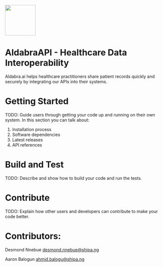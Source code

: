 <img src="https://github.com/LRamakatane/aldabraAi-microservices/assets/111230173/e73a12d5-4766-46c9-ae20-b8aa7b0ba20c" width="100" height="100">

# AldabraAPI - Healthcare Data Interoperability
 Aldabra.ai helps healthcare practitioners share patient records quickly and securely by integrating our APIs into their systems.

# Getting Started
TODO: Guide users through getting your code up and running on their own system. In this section you can talk about:
1.	Installation process
2.	Software dependencies
3.	Latest releases
4.	API references

# Build and Test
TODO: Describe and show how to build your code and run the tests. 

# Contribute
TODO: Explain how other users and developers can contribute to make your code better. 


# Contributors:
Desmond Nnebue
desmond.nnebue@shipa.ng 

Aaron Balogun
ahmid.balogu@shipa.ng
